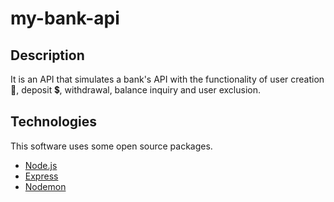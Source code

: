 # my-bank-api

## Description
It is an API that simulates a bank's API with the functionality of user creation 👤, deposit 💲, withdrawal, balance inquiry and user exclusion.

## Technologies
This software uses some open source packages.

- [Node.js](https://nodejs.org/)
- [Express](https://github.com/expressjs/express)
- [Nodemon](https://github.com/remy/nodemon)
